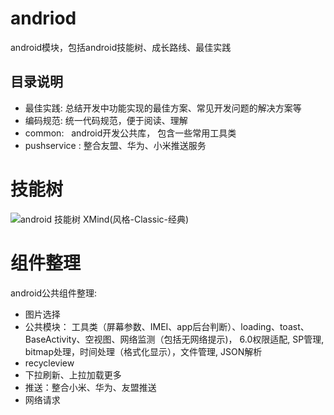 # andriod
android模块，包括android技能树、成长路线、最佳实践

## 目录说明
- 最佳实践:  总结开发中功能实现的最佳方案、常见开发问题的解决方案等
- 编码规范:  统一代码规范，便于阅读、理解
- common:   android开发公共库， 包含一些常用工具类
- pushservice :  整合友盟、华为、小米推送服务

# 技能树
![android 技能树](https://github.com/30days-tech/android/blob/master/Android%E6%8A%80%E8%83%BD%E6%A0%91.png)
XMind(风格-Classic-经典)

# 组件整理
android公共组件整理:
- 图片选择
- 公共模块： 工具类（屏幕参数、IMEI、app后台判断）、loading、toast、BaseActivity、空视图、网络监测（包括无网络提示)， 6.0权限适配, SP管理, bitmap处理，时间处理（格式化显示），文件管理, JSON解析
- recycleview
- 下拉刷新、上拉加载更多
- 推送：整合小米、华为、友盟推送
- 网络请求

